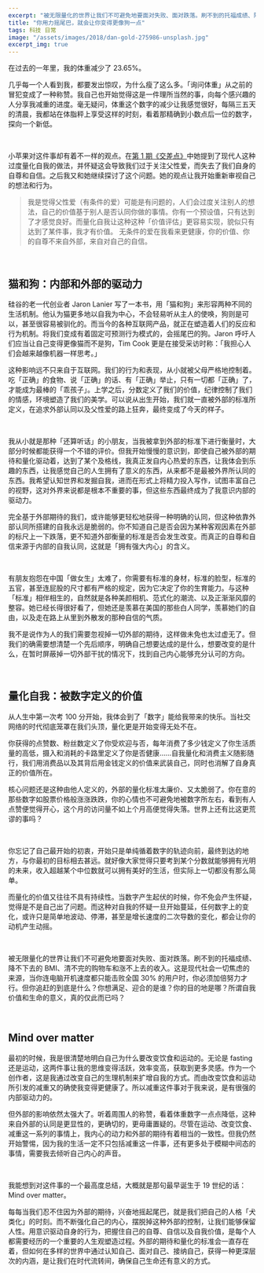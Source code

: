 ```yaml
---
excerpt: "被无限量化的世界让我们不可避免地要面对失败、面对跌落。刷不到的托福成绩、降不下去的 BMI、清不完的购物车和涨不上去的收入。这是现代社会一切焦虑的来源，当你连电脑开机速度都只能击败全国 30% 的用户时，你必须加倍努力才行。但你追赶的到底是什么？你想满足、迎合的是谁？你的目的地是哪？所谓自我价值和生命的意义，真的仅此而已吗？"
title: "你用力摇尾巴，就会让你变得更像狗一点"
tags: 科技 日常
image: "/assets/images/2018/dan-gold-275986-unsplash.jpg"
excerpt_img: true
---
```


在过去的一年里，我的体重减少了 23.65%。

几乎每一个人看到我，都要发出惊叹，为什么瘦了这么多。「询问体重」从之前的冒犯变成了一种称赞。我自己也开始觉得这是一件理所当然的事，向每个感兴趣的人分享我减重的进度。毫无疑问，体重这个数字的减少让我感觉很好，每隔三五天的清晨，我都站在体脂秤上享受这样的时刻，看着那精确到小数点后一位的数字，探向一个新低。

<br>

小苹果对这件事却有着不一样的观点。在[第 1 期《交差点》](http://jiaocha.io/1/)中她提到了现代人这种过度量化自我的做法，并怀疑这会导致我们过于关注父性爱，而失去了我们自身的自尊和自信。之后我又和她继续探讨了这个问题。她的观点让我开始重新审视自己的想法和行为。

> 我是觉得父性爱（有条件的爱）可能是有问题的，人们会过度关注别人的想法，自己的价值基于别人是否认同你做的事情。你有一个预设值，只有达到了才感觉良好。而量化自我让这种这种「价值评估」更容易实现，貌似只有达到了某件事，我才有价值。
> 无条件的爱在我看来更健康，你的价值、你的自尊不来自外部，来自对自己的自信。

<br>

## 猫和狗：内部和外部的驱动力
硅谷的老一代创业者 Jaron Lanier 写了一本书，用「猫和狗」来形容两种不同的生活机制。他认为猫更多地以自我为中心，不会轻易听从主人的使唤，狗则是可以，甚至很容易被驯化的。而当今的各种互联网产品，就正在塑造着人们的反应和行为机制。将我们变成有着固定可预测行为模式的，会摇尾巴的狗。Jaron 呼吁人们应当让自己变得更像猫而不是狗，Tim Cook 更是在接受采访时称：「我担心人们会越来越像机器一样思考。」

这种影响远不只来自于互联网。我们的行为和表现，从小就被父母严格地控制着。吃「正确」的食物、说「正确」的话、有「正确」举止，只有一切都「正确」了，才能成为最棒的「乖孩子」。上学之后，分数定义了我们的价值，纪律控制了我们的情感，环境塑造了我们的美学。可以说从出生开始，我们就一直被外部的标准所定义，在追求外部认同以及父性爱的路上狂奔，最终变成了今天的样子。

<br>

我从小就是那种「还算听话」的小朋友，当我被拿到外部的标准下进行衡量时，大部分时候都能获得一个不错的评价。但我开始慢慢的意识到，即使自己被外部的期待和量化驱动着，达到了某个及格线，我真正发自内心热爱的东西，让我体会到乐趣的东西，让我感觉自己的人生拥有了意义的东西，从来都不是最被外界所认同的东西。我希望认知世界和发掘自我，进而在形式上将精力投入写作，试图丰富自己的视野，这对外界来说都是根本不重要的事，但这些东西最终成为了我意识内部的驱动力。

完全基于外部期待的我们，或许能够更轻松地获得一种明确的认同，但这种依靠外部认同所搭建的自我永远是脆弱的。你不知道自己是否会因为某种客观因素在外部的标尺上一下跌落，更不知道外部衡量的标准是否会发生改变。而真正的自尊和自信来源于内部的自我认同，这就是「拥有强大内心」的含义。

<br>

有朋友抱怨在中国「做女生」太难了，你需要有标准的身材，标准的脸型，标准的五官，甚至连屁股的尺寸都有严格的规定，因为它决定了你的生育能力。与这种「标准」相伴相生的，自然就是各种美颜相机、范式化的潮流、以及正渐渐风靡的整容。她已经长得很好看了，但她还是羡慕在美国的那些白人同学，羡慕她们的自由，以及走在路上从里到外散发的那种自信的气质。

我不是说作为人的我们需要忽视掉一切外部的期待，这样做未免也太过虚无了。但我们的确需要想清楚一个先后顺序，明确自己想要达成的是什么，想要改变的是什么，在暂时屏蔽掉一切外部干扰的情况下，找到自己内心能够充分认可的方向。

<br>

## 量化自我：被数字定义的价值
从人生中第一次考 100 分开始，我体会到了「数字」能给我带来的快乐。当社交网络的时代彻底笼罩在我们头顶，量化更是开始变得无处不在。

你获得的点赞数、粉丝数定义了你受欢迎与否，每年消费了多少钱定义了你生活质量的高低，摄入和消耗的卡路里定义了你是否健康……自我量化和消费主义随影随行，我们用消费品以及其背后用金钱定义的价值来武装自己，同时也消解了自身真正的价值所在。

核心问题还是这种由他人定义的，外部的量化标准太廉价、又太脆弱了。你在意的那些数字如股票价格般涨涨跌跌，你的心情也不可避免地被数字所左右，看到有人点赞便觉得开心，这个月的访问量不如上个月高便觉得失落。世界上还有比这更荒谬的事吗？

<br>

你忘记了自己最开始的初衷，开始只是单纯循着数字的轨迹向前，最终到达的地方，与你最初的目标相去甚远。就好像大家觉得只要考到某个分数就能够拥有光明的未来，收入超越某个中位数就可以拥有美好的生活，但实际上一切都没有那么简单。

而量化的价值又往往不具有持续性。当数字产生起伏的时候，你不免会产生怀疑，觉得是不是自己出了问题。而这种对自我的怀疑一旦开始蔓延，任何数字上的变化，或许只是简单地波动、停滞，甚至是增长速度的二次导数的变化，都会让你的动机产生动摇。

<br>

被无限量化的世界让我们不可避免地要面对失败、面对跌落。刷不到的托福成绩、降不下去的 BMI、清不完的购物车和涨不上去的收入。这是现代社会一切焦虑的来源，当你连电脑开机速度都只能击败全国 30% 的用户时，你必须加倍努力才行。但你追赶的到底是什么？你想满足、迎合的是谁？你的目的地是哪？所谓自我价值和生命的意义，真的仅此而已吗？

<br>

## Mind over matter
最初的时候，我是很清楚地明白自己为什么要改变饮食和运动的。无论是 fasting 还是运动，这两件事让我的思维变得活跃，效率变高，获取到更多灵感。作为一个创作者，这是我通过改变自己的生理机制来扩增自我的方式。而由改变饮食和运动所引发的减重又的确使我变得更健康了。所以减重这件事对于我来说，是有很强的内部驱动力的。

但外部的影响依然太强大了。听着周围人的称赞，看着体重数字一点点降低，这种来自外部的认同是更显性的，更确切的，更毋庸置疑的。尽管在运动、改变饮食、减重这一系列的事情上，我内心的动力和外部的期待有着相当的一致性。但我仍然开始警惕，因为我的生活一定不只包括减重这一件事，还有更多处于模糊中间态的事情，需要我去倾听自己内心的声音。

<br>

我能想到对这件事的一个最高度总结，大概就是那句最早诞生于 19 世纪的话：Mind over matter。

每每当我们忍不住因为外部的期待，兴奋地摇起尾巴，就是我们把自己的人格「犬类化」的时刻。而不断强化自己的内心，摆脱掉这种外部的控制，让我们能够保留人性。用意识驱动自身的行为，把握住自己的自尊、自信以及自我价值，是每个人都需要经历的一个重要的人生观塑造过程。外部的期待和量化的标准会一直存在着，但如何在多样的世界中通过认知自己、面对自己、接纳自己，获得一种更深层次的内涵，是让我们在时代流转间，确保自己生命还有意义的方式。